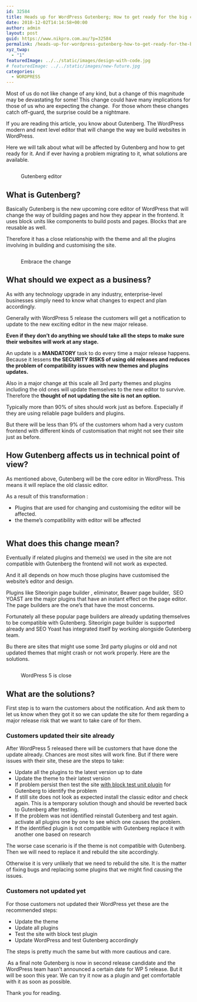 ```yaml
---
id: 32584
title: Heads up for WordPress Gutenberg; How to get ready for the big change
date: 2018-12-02T14:14:58+00:00
author: admin
layout: post
guid: https://www.nikpro.com.au/?p=32584
permalink: /heads-up-for-wordpress-gutenberg-how-to-get-ready-for-the-big-change/
xyz_twap:
  - "1"
featuredImage: ../../static/images/design-with-code.jpg
# featuredImage: ../../static/images/new-future.jpg
categories:
  - WORDPRESS
---
```


Most of us do not like change of any kind, but a change of this magnitude may be devastating for some!&nbsp;This change could have many implications for those of us who are expecting the change.&nbsp;&nbsp;For those whom these changes catch off-guard, the surprise could be a nightmare.

If you are reading this article, you know about Gutenberg. The WordPress modern and next level editor that will change the way we build websites in WordPress.

Here we will talk about what will be affected by Gutenberg and how to get ready for it. And if ever having a problem migrating to it, what solutions are available.<figure class="wp-block-image">

<img src="https://www.nikpro.com.augutenberg-try.gif" alt="" class="wp-image-32585" /> <figcaption>Gutenberg editor</figcaption></figure>

## What is Gutenberg?

Basically Gutenberg is the new upcoming core editor of WordPress that will change the way of building pages and how they appear in the frontend. It uses block units like components to build posts and pages. Blocks that are reusable as well.

Therefore it has a close relationship with the theme and all the plugins involving in building and customising the site.<figure class="wp-block-image">

<img src="https://www.nikpro.com.auchnage-the-road-1024x640.jpg" alt="" class="wp-image-32588" srcset="https://testgatsby.localchnage-the-road-1024x640.jpg 1024w, https://testgatsby.localchnage-the-road-300x188.jpg 300w, https://testgatsby.localchnage-the-road-768x480.jpg 768w, https://testgatsby.localchnage-the-road.jpg 1080w" sizes="(max-width: 1024px) 100vw, 1024px" /> <figcaption>Embrace the change</figcaption></figure>

## What should we expect as a business?

As with any technology upgrade in any industry, enterprise-level businesses simply need to know what changes to expect and plan accordingly.

Generally with WordPress 5 release the customers will get a notification to update to the new exciting editor in the new major release.

**Even if they don&#8217;t do anything we should take all the steps to make sure their websites will work at any stage.**

An update is a **MANDATORY** task to do every time a major release happens. Because it lessens **the SECURITY RISKS of using old releases and reduces the problem of compatibility issues with new themes and plugins updates.**

Also in a major change at this scale all 3rd party themes and plugins including the old ones will update themselves to the new editor to survive. Therefore the **thought of not updating the site is not an option.**

Typically more than 90% of sites should work just as before. Especially if they are using reliable page builders and plugins.&nbsp;

But there will be less than 9% of the customers whom had a very custom frontend with different kinds of customisation that might not see their site just as before.

## How Gutenberg affects us in technical point of view?

As mentioned above, Gutenberg will be the core editor in WordPress. This means it will replace the old classic editor.

As a result of this transformation :

- Plugins that are used for changing and customising the editor will be affected.
- the theme&#8217;s compatibility with editor will be affected<figure class="wp-block-image">

<img src="https://www.nikpro.com.aunew-future-1024x497.jpg" alt="" class="wp-image-32587" srcset="https://testgatsby.localnew-future-1024x497.jpg 1024w, https://testgatsby.localnew-future-300x146.jpg 300w, https://testgatsby.localnew-future-768x373.jpg 768w, https://testgatsby.localnew-future.jpg 1540w" sizes="(max-width: 1024px) 100vw, 1024px" /> </figure>

## What does this change mean?

Eventually if related plugins and theme(s) we used in the site are not compatible with Gutenberg the frontend will not work as expected.

And it all depends on how much those plugins have customised the website&#8217;s editor and design.&nbsp;&nbsp;

Plugins like Siteorigin page builder , eliminator, Beaver page builder,&nbsp; SEO YOAST are the major plugins that have an instant effect on the page editor. The page builders are the one&#8217;s that have the most concerns.

Fortunately all these popular page builders are already updating themselves to be compatible with Gutenberg. Siteorigin page builder is supported already and SEO Yoast has integrated itself by working alongside Gutenberg team.

Bu there are sites that might use some 3rd party plugins or old and not updated themes that might crash or not work properly. Here are the solutions.<figure class="wp-block-image">

<img src="https://www.nikpro.com.auwp5.jpg" alt="" class="wp-image-32589" srcset="https://testgatsby.localwp5.jpg 750w, https://testgatsby.localwp5-300x169.jpg 300w" sizes="(max-width: 750px) 100vw, 750px" /> <figcaption>WordPress 5 is close</figcaption></figure>

## What are the solutions?

First step is to warn the customers about the notification. And ask them to let us know when they got it so we can update the site for them regarding a major release risk that we want to take care of for them.

### Customers updated their site already

After WordPress 5 released there will be customers that have done the update already. Chances are most sites will work fine. But if there were issues with their site, these are the steps to take:

- Update all the plugins to the latest version up to date
- Update the theme to their latest version
- If problem persist then test the site <a rel="noreferrer noopener" aria-label="Update all plugins to the latest version Update their theme to the latest version if problem persist test the site block test unit plugin for Gutenberg (opens in a new tab)" href="https://using https://wordpress.org/plugins/block-unit-test/" target="_blank">with block test unit plugin</a> for Gutenberg to identify the problem
- If still site does not look as expected install the classic editor and check again. This is a temporary solution though and should be reverted back to Gutenberg after testing.
- If the problem was not identified reinstall Gutenberg and test again. activate all plugins one by one to see which one causes the problem.
- If the identified plugin is not compatible with Gutenberg replace it with another one based on research

The worse case scenario is if the theme is not compatible with Gutenberg. Then we will need to replace it and rebuild the site accordingly.

Otherwise it is very unlikely that we need to rebuild the site. It is the matter of fixing bugs and replacing some plugins that we might find causing the issues.

### Customers not updated yet

For those customers not updated their WordPress yet these are the recommended steps:

- Update the theme&nbsp;
- Update all plugins
- Test the site with block test plugin
- Update WordPress and test Gutenberg accordingly

The steps is pretty much the same but with more cautious and care.

&nbsp;As a final note Gutenberg is now in second release candidate and the WordPress team hasn&#8217;t announced a certain date for WP 5 release. But it will be soon this year. We can try it now as a plugin and get comfortable with it as soon as possible.

Thank you for reading.
